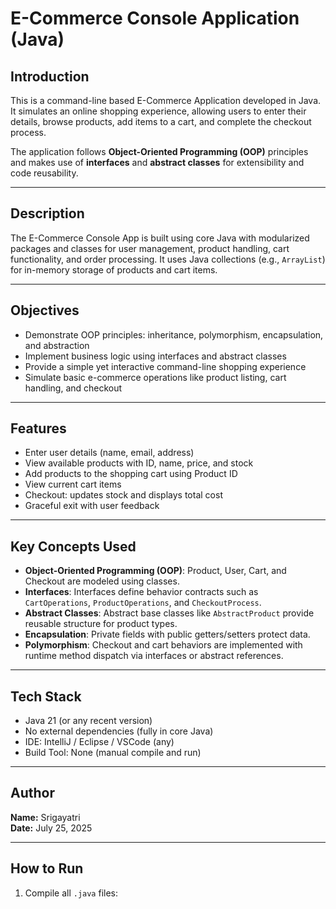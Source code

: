 # E-Commerce Console Application (Java)

## Introduction

This is a command-line based E-Commerce Application developed in Java. It simulates an online shopping experience, allowing users to enter their details, browse products, add items to a cart, and complete the checkout process.

The application follows **Object-Oriented Programming (OOP)** principles and makes use of **interfaces** and **abstract classes** for extensibility and code reusability.

---

## Description

The E-Commerce Console App is built using core Java with modularized packages and classes for user management, product handling, cart functionality, and order processing. It uses Java collections (e.g., `ArrayList`) for in-memory storage of products and cart items.

---

## Objectives

- Demonstrate OOP principles: inheritance, polymorphism, encapsulation, and abstraction
- Implement business logic using interfaces and abstract classes
- Provide a simple yet interactive command-line shopping experience
- Simulate basic e-commerce operations like product listing, cart handling, and checkout

---

## Features

- Enter user details (name, email, address)
- View available products with ID, name, price, and stock
- Add products to the shopping cart using Product ID
- View current cart items
- Checkout: updates stock and displays total cost
- Graceful exit with user feedback

---

## Key Concepts Used

- **Object-Oriented Programming (OOP)**: Product, User, Cart, and Checkout are modeled using classes.
- **Interfaces**: Interfaces define behavior contracts such as `CartOperations`, `ProductOperations`, and `CheckoutProcess`.
- **Abstract Classes**: Abstract base classes like `AbstractProduct` provide reusable structure for product types.
- **Encapsulation**: Private fields with public getters/setters protect data.
- **Polymorphism**: Checkout and cart behaviors are implemented with runtime method dispatch via interfaces or abstract references.

---

## Tech Stack

- Java 21 (or any recent version)
- No external dependencies (fully in core Java)
- IDE: IntelliJ / Eclipse / VSCode (any)
- Build Tool: None (manual compile and run)

---

## Author

**Name:** Srigayatri  
**Date:** July 25, 2025

---

## How to Run

1. Compile all `.java` files:
